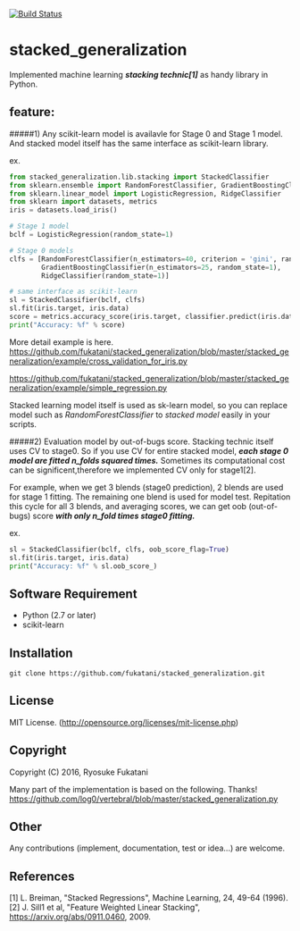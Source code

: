 [![Build Status](https://travis-ci.org/fukatani/stacked_generalization.svg?branch=master)](https://travis-ci.org/fukatani/stacked_generalization)

# stacked_generalization
Implemented machine learning ***stacking technic[1]*** as handy library in Python.


## feature:

#####1) Any scikit-learn model is availavle for Stage 0 and Stage 1 model. And stacked model itself has the same interface as scikit-learn library.

ex.
```python
from stacked_generalization.lib.stacking import StackedClassifier
from sklearn.ensemble import RandomForestClassifier, GradientBoostingClassifier
from sklearn.linear_model import LogisticRegression, RidgeClassifier
from sklearn import datasets, metrics
iris = datasets.load_iris()

# Stage 1 model
bclf = LogisticRegression(random_state=1)

# Stage 0 models
clfs = [RandomForestClassifier(n_estimators=40, criterion = 'gini', random_state=1),
        GradientBoostingClassifier(n_estimators=25, random_state=1),
        RidgeClassifier(random_state=1)]

# same interface as scikit-learn
sl = StackedClassifier(bclf, clfs)
sl.fit(iris.target, iris.data)
score = metrics.accuracy_score(iris.target, classifier.predict(iris.data))
print("Accuracy: %f" % score)
```

More detail example is here.
https://github.com/fukatani/stacked_generalization/blob/master/stacked_generalization/example/cross_validation_for_iris.py

https://github.com/fukatani/stacked_generalization/blob/master/stacked_generalization/example/simple_regression.py

Stacked learning model itself is used as sk-learn model, so you can replace model such as *RandomForestClassifier* to *stacked model* easily in your scripts.

#####2) Evaluation model by out-of-bugs score.
Stacking technic itself uses CV to stage0. So if you use CV for entire stacked model, ***each stage 0 model are fitted n_folds squared times.***
Sometimes its computational cost can be significent,therefore we implemented CV only for stage1[2].

For example, when we get 3 blends (stage0 prediction), 2 blends are used for stage 1 fitting. The remaining one blend is used for model test. Repitation this cycle for all 3 blends, and averaging scores, we can get oob (out-of-bugs) score ***with only n_fold times stage0 fitting.***

ex.
```python
sl = StackedClassifier(bclf, clfs, oob_score_flag=True)
sl.fit(iris.target, iris.data)
print("Accuracy: %f" % sl.oob_score_)
```

## Software Requirement

* Python (2.7 or later)
* scikit-learn

## Installation

```
git clone https://github.com/fukatani/stacked_generalization.git
```

## License

MIT License.
(http://opensource.org/licenses/mit-license.php)


## Copyright

Copyright (C) 2016, Ryosuke Fukatani

Many part of the implementation is based on the following. Thanks!
https://github.com/log0/vertebral/blob/master/stacked_generalization.py

## Other
Any contributions (implement, documentation, test or idea...) are welcome.

## References
[1] L. Breiman, "Stacked Regressions", Machine Learning, 24, 49-64 (1996).
[2] J. Sill1 et al, "Feature Weighted Linear Stacking", https://arxiv.org/abs/0911.0460, 2009.